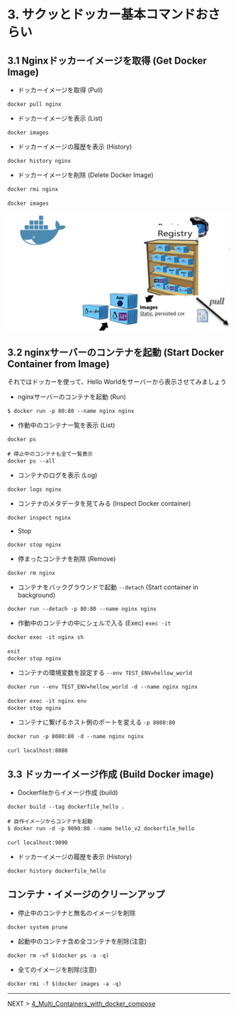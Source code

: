 # 3. サクッとドッカー基本コマンドおさらい

## 3.1 Nginxドッカーイメージを取得 (Get Docker Image)
- ドッカーイメージを取得 (Pull)
```
docker pull nginx
```
- ドッカーイメージを表示 (List)
```
docker images
```
- ドッカーイメージの履歴を表示 (History)
```
docker history nginx
```
- ドッカーイメージを削除 (Delete Docker Image)
```
docker rmi nginx

docker images
```

![alt text](../imgs/docker_image_pull.png "Docker Image pull")

## 3.2 nginxサーバーのコンテナを起動 (Start Docker Container from Image)

それではドッカーを使って、Hello Worldをサーバーから表示させてみましょう


- nginxサーバーのコンテナを起動 (Run)
```
$ docker run -p 80:80 --name nginx nginx
```
- 作動中のコンテナ一覧を表示 (List)
```
docker ps

# 停止中のコンテナも全て一覧表示
docker ps --all
```
- コンテナのログを表示 (Log)
```
docker logs nginx
```
- コンテナのメタデータを見てみる (Inspect Docker container)
```
docker inspect nginx
```
- Stop
```
docker stop nginx
```
- 停まったコンテナを削除 (Remove)
```
docker rm nginx
```
- コンテナをバックグラウンドで起動 `--detach`
 (Start container in background)
```
docker run --detach -p 80:80 --name nginx nginx
```
- 作動中のコンテナの中にシェルで入る (Exec) `exec -it`
```
docker exec -it nginx sh

exit
docker stop nginx
```
- コンテナの環境変数を設定する `--env TEST_ENV=hellow_world`
```
docker run --env TEST_ENV=hellow_world -d --name nginx nginx

docker exec -it nginx env
docker stop nginx
```
- コンテナに繋げるホスト側のポートを変える `-p 8080:80`
```
docker run -p 8080:80 -d --name nginx nginx

curl localhost:8080
```


## 3.3 ドッカーイメージ作成 (Build Docker image)

- Dockerfileからイメージ作成 (build)
```
docker build --tag dockerfile_hello .

# 自作イメージからコンテナを起動
$ docker run -d -p 9090:80 --name hello_v2 dockerfile_hello

curl localhost:9090
```
- ドッカーイメージの履歴を表示 (History)
```
docker history dockerfile_hello
```


## コンテナ・イメージのクリーンアップ

- 停止中のコンテナと無名のイメージを削除
```
docker system prune
```
- 起動中のコンテナ含め全コンテナを削除(注意)
```
docker rm -vf $(docker ps -a -q)
```
- 全てのイメージを削除(注意)
```
docker rmi -f $(docker images -a -q)
```

---
NEXT > [4_Multi_Containers_with_docker_compose](../4_Multi_Containers_with_docker_compose/README.md)